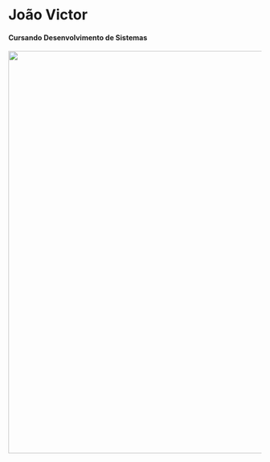 # <strong>João Victor</strong>
#### Cursando Desenvolvimento de Sistemas
<img src="https://cdn.jsdelivr.net/gh/devicons/devicon/icons/javascript/javascript-plain.svg" width="800px" height="800px"/>

